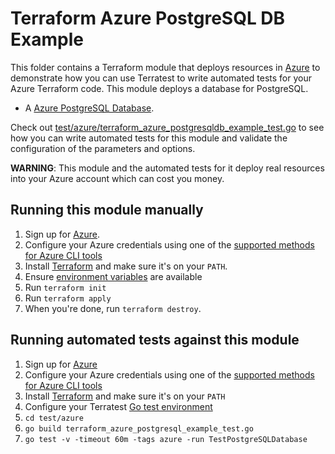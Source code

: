 # Terraform Azure PostgreSQL DB Example

This folder contains a Terraform module that deploys resources in [Azure](https://azure.microsoft.com/) to demonstrate how you can use Terratest to write automated tests for your Azure Terraform code.
This module deploys a database for PostgreSQL.

- A [Azure PostgreSQL Database](https://azure.microsoft.com/services/postgresql/).

Check out [test/azure/terraform_azure_postgresqldb_example_test.go](./../../../test/azure/terraform_azure_postgresqldb_example_test.go) to see how you can write automated tests for this module and validate the configuration of the parameters and options. 

**WARNING**: This module and the automated tests for it deploy real resources into your Azure account which can cost you money. 

## Running this module manually
1. Sign up for [Azure](https://azure.microsoft.com/).
1. Configure your Azure credentials using one of the [supported methods for Azure CLI
   tools](https://docs.microsoft.com/en-us/cli/azure/azure-cli-configuration?view=azure-cli-latest)
1. Install [Terraform](https://www.terraform.io/) and make sure it's on your `PATH`.
1. Ensure [environment variables](../README.md#review-environment-variables) are available
1. Run `terraform init`
1. Run `terraform apply`
1. When you're done, run `terraform destroy`.


## Running automated tests against this module
1. Sign up for [Azure](https://azure.microsoft.com/)
1. Configure your Azure credentials using one of the [supported methods for Azure CLI
   tools](https://docs.microsoft.com/en-us/cli/azure/azure-cli-configuration?view=azure-cli-latest)
1. Install [Terraform](https://www.terraform.io/) and make sure it's on your `PATH`
1. Configure your Terratest [Go test environment](../README.md) 
1. `cd test/azure`
1. `go build terraform_azure_postgresql_example_test.go`
1. `go test -v -timeout 60m -tags azure -run TestPostgreSQLDatabase`
